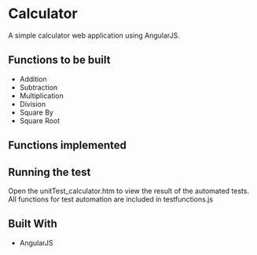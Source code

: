 # Calculator
A simple calculator web application using AngularJS.

## Functions to be built
* Addition
* Subtraction
* Multiplication
* Division
* Square By
* Square Root

## Functions implemented

## Running the test
Open the unitTest_calculator.htm to view the result of the automated tests. All functions for test automation are included in testfunctions.js

## Built With
* AngularJS
